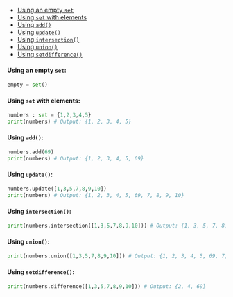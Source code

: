 - [Using an empty `set`](#using-an-empty-set)
- [Using `set` with elements](#using-set-with-elements)
- [Using `add()`](#using-add())
- [Using `update()`](#using-update())
- [Using `intersection()`](#using-intersection())
- [Using `union()`](#using-union())
- [Using `setdifference()`](#using-setdifference())
#### <a name="using-an-empty-set"></a>Using an empty `set`:
```python
empty = set()
```
#### <a name="using-set-with-elements"></a>Using `set` with elements:
```python
numbers : set = {1,2,3,4,5}
print(numbers) # Output: {1, 2, 3, 4, 5}
```
#### <a name="using-add()"></a>Using `add()`:
```python
numbers.add(69)
print(numbers) # Output: {1, 2, 3, 4, 5, 69}
```
#### <a name="using-update()"></a>Using `update()`:
```python
numbers.update([1,3,5,7,8,9,10])
print(numbers) # Output: {1, 2, 3, 4, 5, 69, 7, 8, 9, 10}
```
#### <a name="using-intersection()"></a>Using `intersection()`:
```python
print(numbers.intersection([1,3,5,7,8,9,10])) # Output: {1, 3, 5, 7, 8, 9, 10}
```
#### <a name="using-union()"></a>Using `union()`:
```python
print(numbers.union([1,3,5,7,8,9,10])) # Output: {1, 2, 3, 4, 5, 69, 7, 8, 9, 10}
```
#### <a name="using-setdifference()"></a>Using `setdifference()`:
```python
print(numbers.difference([1,3,5,7,8,9,10])) # Output: {2, 4, 69}
```
